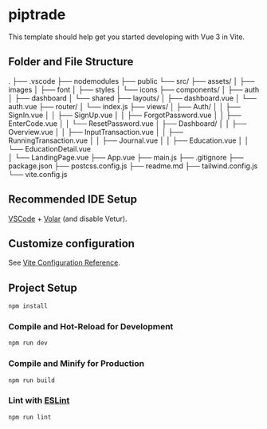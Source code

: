 # piptrade

This template should help get you started developing with Vue 3 in Vite.

## Folder and File Structure
.
├── .vscode
├── nodemodules
├── public
└── src/
    ├── assets/
    │   ├── images
    │   ├── font
    │   ├── styles
    │   └── icons
    ├── components/
    │   ├── auth
    │   ├── dashboard
    │   └── shared
    ├── layouts/
    │   ├── dashboard.vue
    │   └── auth.vue
    ├── router/
    │   └── index.js
    ├── views/
    │   ├── Auth/
    │   │   ├── SignIn.vue
    │   │   ├── SignUp.vue
    │   │   ├── ForgotPassword.vue
    │   │   ├── EnterCode.vue
    │   │   └── ResetPassword.vue
    │   ├── Dashboard/
    │   │   ├── Overview.vue
    │   │   ├── InputTransaction.vue
    │   │   ├── RunningTransaction.vue
    │   │   ├── Journal.vue
    │   │   ├── Education.vue
    │   │   └── EducationDetail.vue  
    │   └── LandingPage.vue
    ├── App.vue
    ├── main.js
    ├── .gitignore
    ├── package.json
    ├── postcss.config.js
    ├── readme.md
    ├── tailwind.config.js
    └── vite.config.js

## Recommended IDE Setup

[VSCode](https://code.visualstudio.com/) + [Volar](https://marketplace.visualstudio.com/items?itemName=Vue.volar) (and disable Vetur).

## Customize configuration

See [Vite Configuration Reference](https://vite.dev/config/).

## Project Setup

```sh
npm install
```

### Compile and Hot-Reload for Development

```sh
npm run dev
```

### Compile and Minify for Production

```sh
npm run build
```

### Lint with [ESLint](https://eslint.org/)

```sh
npm run lint
```
